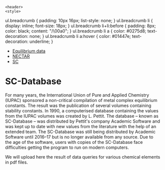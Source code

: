     <header>
    <style>
ul.breadcrumb {
  padding: 10px 16px;
  list-style: none;
  }
ul.breadcrumb li {
  display: inline;
  font-size: 18px;
}
ul.breadcrumb li+li:before {
  padding: 8px;
  color: black;
  content: "/\00a0";
}
ul.breadcrumb li a {
  color: #0275d8;
  text-decoration: none;
}
ul.breadcrumb li a:hover {
  color: #01447e;
  text-decoration: underline;
}
</style>
</header>
<body>
<ul class="breadcrumb">
  <li><a href="/">Equilibrium data</a></li>
  <li><a href="/cost-nectar.html">NECTAR</a></li>
  <li><a href="/sc-database.html">SC</a></li>
</ul>
</body>

# SC-Database

For many years, the International Union of Pure and Applied Chemistry (IUPAC) sponsored a non-critical compilation of metal complex equilibrium constants. The result was the publication of several volumes containing stability constants. In 1990, a computerised database containing the values from the IUPAC volumes was created by L. Pettit. The database – known as SC-Database – was distributed by Pettit's company Academic Software and was kept up to date with new values from the literature with the help of an extended team. The SC-Database was still being distributed by Academic Software until 2016–17 but is no longer available from any source. Due to the age of the software, users with copies of the SC-Database face difficulties getting the program to run on modern computers.

We will upload here the result of data queries for various chemical elements in pdf files.
